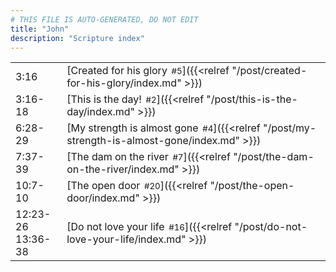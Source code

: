 ```yaml
---
# THIS FILE IS AUTO-GENERATED, DO NOT EDIT
title: "John"
description: "Scripture index"
---
```


|  |  |
| --- | --- |
| 3:16 | [Created for his glory<span style="font-size:smaller; padding-left:0.5em;">#5</span>]({{<relref "/post/created-for-his-glory/index.md" >}}) |
| 3:16-18 | [This is the day!<span style="font-size:smaller; padding-left:0.5em;">#2</span>]({{<relref "/post/this-is-the-day/index.md" >}}) |
| 6:28-29 | [My strength is almost gone<span style="font-size:smaller; padding-left:0.5em;">#4</span>]({{<relref "/post/my-strength-is-almost-gone/index.md" >}}) |
| 7:37-39 | [The dam on the river<span style="font-size:smaller; padding-left:0.5em;">#7</span>]({{<relref "/post/the-dam-on-the-river/index.md" >}}) |
| 10:7-10 | [The open door<span style="font-size:smaller; padding-left:0.5em;">#20</span>]({{<relref "/post/the-open-door/index.md" >}}) |
| 12:23-26 <br/> 13:36-38 | [Do not love your life<span style="font-size:smaller; padding-left:0.5em;">#16</span>]({{<relref "/post/do-not-love-your-life/index.md" >}}) |
